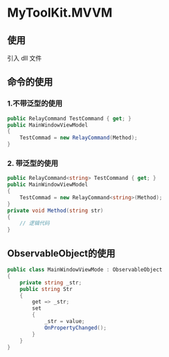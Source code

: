 # MyToolKit.MVVM
## 使用 

引入 dll 文件

## 命令的使用

###  1.不带泛型的使用

``` csharp 
public RelayCommand TestCommand { get; }
public MainWindowViewModel
{
    TestCommad = new RelayCommand(Method);
}
```



### 2. 带泛型的使用

```csharp
public RelayCommand<string> TestCommand { get; }
public MainWindowViewModel
{
    TestCommad = new RelayCommand<string>(Method);
}
private void Method(string str)
{
    // 逻辑代码
}
```

## ObservableObject的使用

```csharp
public class MainWindowViewMode : ObservableObject
{
    private string _str;
    public string Str
    {
        get => _str;
        set
        {
            _str = value;
            OnPropertyChanged();
        }
    }
}
```

